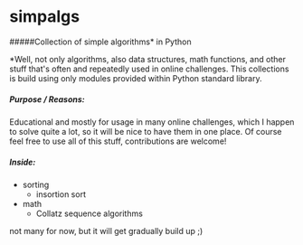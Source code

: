 # simpalgs
#####Collection of simple algorithms* in Python

*Well, not only algorithms, also data structures, math functions, and other stuff that's often and repeatedly used in online challenges.
This collections is build using only modules provided within Python standard library.

##### Purpose / Reasons:
Educational and mostly for usage in many online challenges, which I happen to solve quite a lot, so it will be nice to have them in one place. 
Of course feel free to use all of this stuff, contributions are welcome!

##### Inside:
* sorting
  * insortion sort
* math
  * Collatz sequence algorithms

not many for now, but it will get gradually build up ;)
